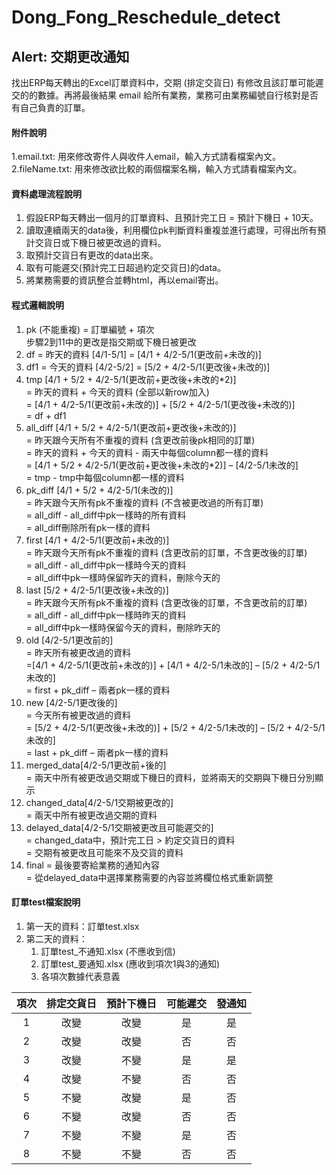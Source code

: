 # Dong_Fong_Reschedule_detect

## Alert: 交期更改通知
找出ERP每天轉出的Excel訂單資料中，交期 (排定交貨日) 有修改且該訂單可能遲交的的數據。再將最後結果 email 給所有業務，業務可由業務編號自行核對是否有自己負責的訂單。 <br>

#### 附件說明
1.email.txt: 用來修改寄件人與收件人email，輸入方式請看檔案內文。<br>
2.fileName.txt: 用來修改欲比較的兩個檔案名稱，輸入方式請看檔案內文。<br>

#### 資料處理流程說明
1. 假設ERP每天轉出一個月的訂單資料、且預計完工日 = 預計下機日 + 10天。<br>
2. 讀取連續兩天的data後，利用欄位pk判斷資料重複並進行處理，可得出所有預計交貨日或下機日被更改過的資料。<br>
3. 取預計交貨日有更改的data出來。<br>
4. 取有可能遲交(預計完工日超過約定交貨日)的data。<br>
5. 將業務需要的資訊整合並轉html，再以email寄出。<br>

#### 程式邏輯說明
1.	pk (不能重複) = 訂單編號 + 項次<br>
      步驟2到11中的更改是指交期或下機日被更改
2.	df = 昨天的資料 [4/1-5/1] = [4/1 + 4/2-5/1(更改前+未改的)]
3.	df1 = 今天的資料 [4/2-5/2] = [5/2 + 4/2-5/1(更改後+未改的)]
4.	tmp [4/1 + 5/2 + 4/2-5/1(更改前+更改後+未改的*2)]<br>
      = 昨天的資料 + 今天的資料 (全部以新row加入)<br>
      = [4/1 + 4/2-5/1(更改前+未改的)] + [5/2 + 4/2-5/1(更改後+未改的)]<br>
      = df + df1<br>
5.	all_diff [4/1 + 5/2 + 4/2-5/1(更改前+更改後+未改的)]<br>
      = 昨天跟今天所有不重複的資料 (含更改前後pk相同的訂單)<br>
      = 昨天的資料 + 今天的資料 - 兩天中每個column都一樣的資料<br>
      = [4/1 + 5/2 + 4/2-5/1(更改前+更改後+未改的*2)] – [4/2-5/1未改的]<br>
      = tmp - tmp中每個column都一樣的資料
6.	pk_diff [4/1 + 5/2 + 4/2-5/1(未改的)]<br>
      = 昨天跟今天所有pk不重複的資料 (不含被更改過的所有訂單)<br>
      = all_diff - all_diff中pk一樣時的所有資料<br>
      = all_diff刪除所有pk一樣的資料<br>
7.	first [4/1 + 4/2-5/1(更改前+未改的)]<br>
	= 昨天跟今天所有pk不重複的資料 (含更改前的訂單，不含更改後的訂單)<br>
      = all_diff - all_diff中pk一樣時今天的資料<br>
      = all_diff中pk一樣時保留昨天的資料，刪除今天的<br>
8.	last [5/2 + 4/2-5/1(更改後+未改的)]<br>
	= 昨天跟今天所有pk不重複的資料 (含更改後的訂單，不含更改前的訂單)<br>
      = all_diff - all_diff中pk一樣時昨天的資料<br>
      = all_diff中pk一樣時保留今天的資料，刪除昨天的
9.	old [4/2-5/1更改前的]<br>
      = 昨天所有被更改過的資料<br>
       =[4/1 + 4/2-5/1(更改前+未改的)] + [4/1 + 4/2-5/1未改的] – [5/2 + 4/2-5/1未改的]<br>
       = first + pk_diff – 兩者pk一樣的資料<br>
10.	new [4/2-5/1更改後的]<br>
      = 今天所有被更改過的資料<br>
       = [5/2 + 4/2-5/1(更改後+未改的)] + [5/2 + 4/2-5/1未改的] – [5/2 + 4/2-5/1未改的]<br>
      = last + pk_diff – 兩者pk一樣的資料<br>
11.	merged_data[4/2-5/1更改前+後的]<br>
      = 兩天中所有被更改過交期或下機日的資料，並將兩天的交期與下機日分別顯示<br>
12.   changed_data[4/2-5/1交期被更改的]<br>
       = 兩天中所有被更改過交期的資料
13.	delayed_data[4/2-5/1交期被更改且可能遲交的]<br>
      = changed_data中，預計完工日 > 約定交貨日的資料<br>
      = 交期有被更改且可能來不及交貨的資料<br>
14.	final = 最後要寄給業務的通知內容<br>
      = 從delayed_data中選擇業務需要的內容並將欄位格式重新調整<br>

#### 訂單test檔案說明
1. 第一天的資料：訂單test.xlsx
2. 第二天的資料：
    1. 訂單test_不通知.xlsx (不應收到信)
    2. 訂單test_要通知.xlsx (應收到項次1與3的通知)<br>
    3. 各項次數據代表意義

| 項次 | 排定交貨日 | 預計下機日 | 可能遲交 | 發通知 |
|:----:|:----------:|:----------:|:--------:|:------:|
|   1  |    改變    |    改變    |    是    |   是   |
|   2  |    改變    |    改變    |    否    |   否   |
|   3  |    改變    |    不變    |    是    |   是   |
|   4  |    改變    |    不變    |    否    |   否   |
|   5  |    不變    |    改變    |    是    |   否   |
|   6  |    不變    |    改變    |    否    |   否   |
|   7  |    不變    |    不變    |    是    |   否   |
|   8  |    不變    |    不變    |    否    |   否   |
